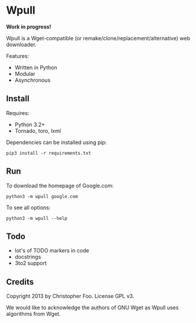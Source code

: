Wpull
=====

**Work in progress!**

Wpull is a Wget-compatible (or remake/clone/replacement/alternative) web downloader.

Features:

* Written in Python
* Modular
* Asynchronous


Install
-------

Requires:

* Python 3.2+
* Tornado, toro, lxml

Dependencies can be installed using pip:

    pip3 install -r requirements.txt


Run
---

To download the homepage of Google.com:

    python3 -m wpull google.com

To see all options:

    python3 -m wpull --help


Todo
----

* lot's of TODO markers in code
* docstrings
* 3to2 support


Credits
-------

Copyright 2013 by Christopher Foo. License GPL v3.

We would like to acknowledge the authors of GNU Wget as Wpull uses algorithms from Wget.

